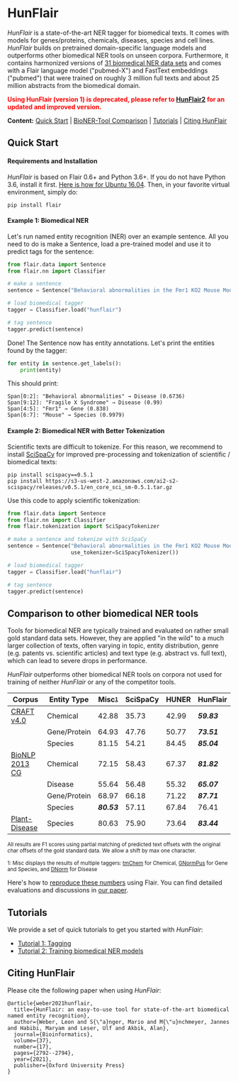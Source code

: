 # HunFlair

*HunFlair* is a state-of-the-art NER tagger for biomedical texts. It comes with
models for genes/proteins, chemicals, diseases, species and cell lines. *HunFlair*
builds on pretrained domain-specific language models and outperforms other biomedical
NER tools on unseen corpora. Furthermore, it contains harmonized versions of [31 biomedical
NER data sets](HUNFLAIR_CORPORA.md) and comes with a Flair language model ("pubmed-X") and
FastText embeddings ("pubmed") that were trained on roughly 3 million full texts and about
25 million abstracts from the biomedical domain.

**<span style="color:red">Using HunFlair (version 1) is deprecated, please refer to [HunFlair2](HUNFLAIR2.md)
for an updated and improved version.</span>**

<b>Content:</b>
[Quick Start](#quick-start) |
[BioNER-Tool Comparison](#comparison-to-other-biomedical-ner-tools) |
[Tutorials](#tutorials) |
[Citing HunFlair](#citing-hunflair)

## Quick Start

#### Requirements and Installation
*HunFlair* is based on Flair 0.6+ and Python 3.6+.
If you do not have Python 3.6, install it first. [Here is how for Ubuntu 16.04](https://vsupalov.com/developing-with-python3-6-on-ubuntu-16-04/).
Then, in your favorite virtual environment, simply do:
```
pip install flair
```

#### Example 1: Biomedical NER 
Let's run named entity recognition (NER) over an example sentence. All you need to do is
make a Sentence, load a pre-trained model and use it to predict tags for the sentence:
```python
from flair.data import Sentence
from flair.nn import Classifier

# make a sentence 
sentence = Sentence("Behavioral abnormalities in the Fmr1 KO2 Mouse Model of Fragile X Syndrome")

# load biomedical tagger
tagger = Classifier.load("hunflair")

# tag sentence
tagger.predict(sentence)
```
Done! The Sentence now has entity annotations. Let's print the entities found by the tagger:
```python
for entity in sentence.get_labels():
    print(entity)
```
This should print:
```console
Span[0:2]: "Behavioral abnormalities" → Disease (0.6736)
Span[9:12]: "Fragile X Syndrome" → Disease (0.99)
Span[4:5]: "Fmr1" → Gene (0.838)
Span[6:7]: "Mouse" → Species (0.9979)
```


#### Example 2: Biomedical NER with Better Tokenization

Scientific texts are difficult to tokenize. For this reason, we recommend to install [SciSpaCy](https://allenai.github.io/scispacy/) for improved pre-processing and tokenization of scientific / biomedical texts:
 ```
pip install scispacy==0.5.1
pip install https://s3-us-west-2.amazonaws.com/ai2-s2-scispacy/releases/v0.5.1/en_core_sci_sm-0.5.1.tar.gz
```

Use this code to apply scientific tokenization: 

```python
from flair.data import Sentence
from flair.nn import Classifier
from flair.tokenization import SciSpacyTokenizer

# make a sentence and tokenize with SciSpaCy
sentence = Sentence("Behavioral abnormalities in the Fmr1 KO2 Mouse Model of Fragile X Syndrome",
                    use_tokenizer=SciSpacyTokenizer())

# load biomedical tagger
tagger = Classifier.load("hunflair")

# tag sentence
tagger.predict(sentence)
```


## Comparison to other biomedical NER tools
Tools for biomedical NER are typically trained and evaluated on rather small gold standard data sets.
However, they are applied "in the wild" to a much larger collection of texts, often varying in
topic, entity distribution, genre (e.g. patents vs. scientific articles) and text type (e.g. abstract
vs. full text), which can lead to severe drops in performance.

*HunFlair* outperforms other biomedical NER tools on corpora not used for training of neither *HunFlair*
or any of the competitor tools.

| Corpus         | Entity Type  | Misc<sup><sub>[1](#f1)</sub></sup>   | SciSpaCy | HUNER | HunFlair |
| ---            | ---          | ---    | ---   | ---  | ---         |
| [CRAFT v4.0](https://github.com/UCDenver-ccp/CRAFT)     | Chemical     | 42.88 | 35.73 | 42.99 | *__59.83__* |
|                | Gene/Protein | 64.93 | 47.76 | 50.77 | *__73.51__* |
|                | Species      | 81.15 | 54.21 | 84.45 | *__85.04__* |
| [BioNLP 2013 CG](https://www.aclweb.org/anthology/W13-2008/) | Chemical     | 72.15 | 58.43 | 67.37 | *__81.82__* |
|                | Disease      | 55.64 | 56.48 | 55.32 | *__65.07__* |
|                | Gene/Protein | 68.97 | 66.18 | 71.22 | *__87.71__* |
|                | Species      | *__80.53__* | 57.11 | 67.84 | 76.41 |
| [Plant-Disease](http://gcancer.org/pdr/)  | Species      | 80.63 | 75.90 | 73.64 | *__83.44__*  |

<sub>All results are F1 scores using partial matching of predicted text offsets with the original char offsets
of the gold standard data. We allow a shift by max one character.</sub>

<sub><a name="f1">1</a>:  Misc displays the results of multiple taggers:
[tmChem](https://www.ncbi.nlm.nih.gov/research/bionlp/Tools/tmchem/) for Chemical,
[GNormPus](https://www.ncbi.nlm.nih.gov/research/bionlp/Tools/gnormplus/) for Gene and Species, and
[DNorm](https://www.ncbi.nlm.nih.gov/CBBresearch/Lu/Demo/tmTools/DNorm.html) for Disease
</sub>

Here's how to [reproduce these numbers](HUNFLAIR_EXPERIMENTS.md) using Flair.
You can find detailed evaluations and discussions in [our paper](https://arxiv.org/abs/2008.07347).

## Tutorials
We provide a set of quick tutorials to get you started with *HunFlair*:
* [Tutorial 1: Tagging](HUNFLAIR_TUTORIAL_1_TAGGING.md)
* [Tutorial 2: Training biomedical NER models](HUNFLAIR_TUTORIAL_2_TRAINING.md)

## Citing HunFlair
Please cite the following paper when using *HunFlair*:
~~~
@article{weber2021hunflair,
  title={HunFlair: an easy-to-use tool for state-of-the-art biomedical named entity recognition},
  author={Weber, Leon and S{\"a}nger, Mario and M{\"u}nchmeyer, Jannes and Habibi, Maryam and Leser, Ulf and Akbik, Alan},
  journal={Bioinformatics},
  volume={37},
  number={17},
  pages={2792--2794},
  year={2021},
  publisher={Oxford University Press}
}
~~~
